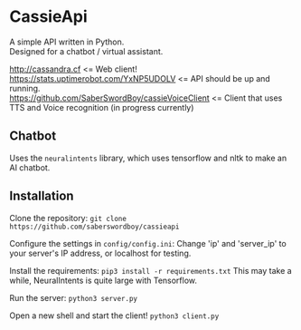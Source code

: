 # CassieApi

A simple API written in Python.  
Designed for a chatbot / virtual assistant. 

http://cassandra.cf <= Web client!  
https://stats.uptimerobot.com/YxNP5UDOLV <= API should be up and running.  
https://github.com/SaberSwordBoy/cassieVoiceClient <= Client that uses TTS and Voice recognition (in progress currently)

## Chatbot

Uses the `neuralintents` library, which uses tensorflow and nltk to make an AI chatbot. 

## Installation

Clone the repository: `git clone https://github.com/saberswordboy/cassieapi`  

Configure the settings in `config/config.ini`: Change 'ip' and 'server_ip' to your server's IP address, or localhost for testing.  

Install the requirements: `pip3 install -r requirements.txt` This may take a while, NeuralIntents is quite large with Tensorflow.  

Run the server: `python3 server.py`

Open a new shell and start the client! `python3 client.py`
